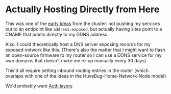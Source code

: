 # Actually Hosting Directly from Here

This was one of the [early ideas](aea5717c-3578-4b53-a070-7677e36b1d04.md) from the cluster: not pushing my services out to an endpoint like `address.exposed`, but actually having sites point to a CNAME that points directly to my DDNS address.

Also, I could theoretically host a DNS server exposing records for my exposed network like this. (There's also the matter that I might want to flash an open-source firmware to my router so I can use a DDNS service for my own domains that doesn't make me re-up manually every 30 days)

This'd all require setting inbound routing entries in the router (which overlaps with one of the ideas in the HuveBug-Home-Network-Node model)

We'd probably want [Auth layers](3742c69e-5707-449a-a23c-ae56f2931114.md)
